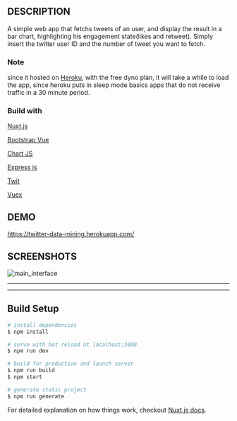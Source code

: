 ## DESCRIPTION

A simple web app that fetchs tweets of an user, and display the result in a bar chart, highlighting his engagement state(likes and retweet). Simply insert the twitter user ID and the number of tweet you want to fetch.

### Note
since it hosted on [Heroku](https://devcenter.heroku.com/), with the free dyno plan, it will take a while to load the app, since heroku puts in sleep mode basics apps that do not receive traffic in a 30 minute period.

### Build with
[Nuxt.js](https://nuxtjs.org/)


[Bootstrap Vue](https://bootstrap-vue.js.org/)


[Chart JS](https://www.chartjs.org/)

[Express js](http://expressjs.com/)

[Twit](https://github.com/ttezel/twit)

[Vuex](https://vuex.vuejs.org/guide/)


## DEMO

https://twitter-data-mining.herokuapp.com/

## SCREENSHOTS

![main_interface](https://user-images.githubusercontent.com/19554149/42648220-90e65292-8606-11e8-98df-38d8a6b5a2f5.png)

------------------------------------------------


------------------------------------------------




## Build Setup

``` bash
# install dependencies
$ npm install

# serve with hot reload at localhost:3000
$ npm run dev

# build for production and launch server
$ npm run build
$ npm start

# generate static project
$ npm run generate
```

For detailed explanation on how things work, checkout [Nuxt.js docs](https://nuxtjs.org).

